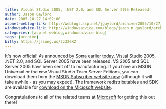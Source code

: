 ```yaml
---
title: Visual Studio 2005, .NET 2.0, and SQL Server 2005 Released!
author: Jason Gaylord
date: 2005-10-27 14:02:00
aspnet-weblog-link: http://weblogs.asp.net/jgaylord/archive/2005/10/27/428682.aspx
windowsadvice-link: http://windowsadvice.com/blogs/jason_n_gaylord/archive/2005/10/27/Visual-Studio-2005-And-SQL-Server-2005.aspx
categories: [aspnet-weblog,windowsadvice-blog]
tags: [archive]
bitly: https://jasong.us/2z326KZ
---
```


It's now official! As announced by [Soma earlier today](http://blogs.msdn.com/somasegar/archive/2005/10/27/485665.aspx), Visual Studio 2005, .NET 2.0, and SQL Server 2005 have been released. VS 2005 and SQL Server 2005 have been sent off to manufacturing. If you have an MSDN Universal or the new Visual Studio Team Server Editions, you can download them from the [MSDN Subscriber website now](http://msdn.microsoft.com/subscriptions) (although it will take awhile - as you may expect). The framework redistributables and SDK are available for [download on the Microsoft website](http://www.microsoft.com/downloads).  
  
Congratulations to all of the related teams at [Microsoft](http://www.microsoft.com/ "Microsoft") for getting this out there!